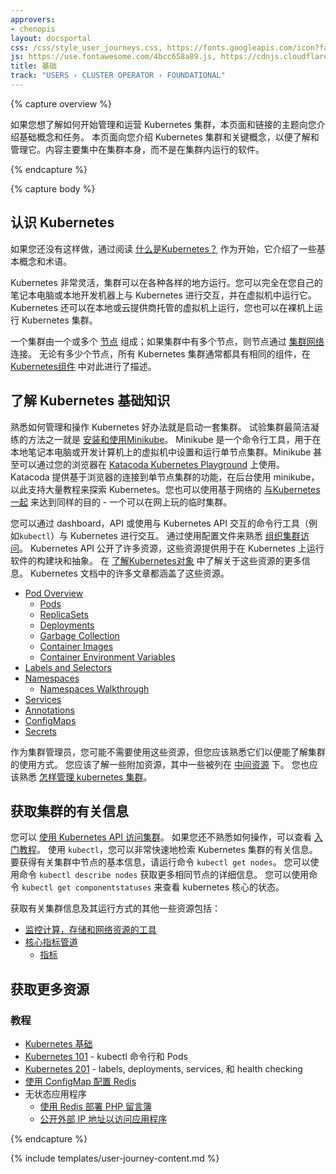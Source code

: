 ```yaml
---
approvers:
- chenopis
layout: docsportal
css: /css/style_user_journeys.css, https://fonts.googleapis.com/icon?family=Material+Icons
js: https://use.fontawesome.com/4bcc658a89.js, https://cdnjs.cloudflare.com/ajax/libs/prefixfree/1.0.7/prefixfree.min.js
title: 基础
track: "USERS › CLUSTER OPERATOR › FOUNDATIONAL"
---
```






{% capture overview %}

如果您想了解如何开始管理和运营 Kubernetes 集群，本页面和链接的主题向您介绍基础概念和任务。
本页面向您介绍 Kubernetes 集群和关键概念，以便了解和管理它。内容主要集中在集群本身，而不是在集群内运行的软件。

{% endcapture %}






{% capture body %}

## 认识 Kubernetes

如果您还没有这样做，通过阅读 [什么是Kubernetes？](/docs/concepts/overview/what-is-kubernetes/) 作为开始，它介绍了一些基本概念和术语。



Kubernetes 非常灵活，集群可以在各种各样的地方运行。您可以完全在您自己的笔记本电脑或本地开发机器上与 Kubernetes 进行交互，并在虚拟机中运行它。Kubernetes 还可以在本地或云提供商托管的虚拟机上运行，您也可以在裸机上运行 Kubernetes 集群。



一个集群由一个或多个 [节点](/docs/concepts/architecture/nodes/) 组成；如果集群中有多个节点，则节点通过 [集群网络](/docs/concepts/cluster-administration/networking/) 连接。
无论有多少个节点，所有 Kubernetes 集群通常都具有相同的组件，在 [Kubernetes组件](/docs/concepts/overview/components) 中对此进行了描述。



## 了解 Kubernetes 基础知识

熟悉如何管理和操作 Kubernetes 好办法就是启动一套集群。
试验集群最简洁凝练的方法之一就是 [安装和使用Minikube](/docs/tasks/tools/install-minikube/)。
Minikube 是一个命令行工具，用于在本地笔记本电脑或开发计算机上的虚拟机中设置和运行单节点集群。Minikube 甚至可以通过您的浏览器在 [Katacoda Kubernetes Playground](https://www.katacoda.com/courses/kubernetes/playground) 上使用。
Katacoda 提供基于浏览器的连接到单节点集群的功能，在后台使用 minikube，以此支持大量教程来探索 Kubernetes。您也可以使用基于网络的 [与Kubernetes一起](http://labs.play-with-k8s.com/) 来达到同样的目的 - 一个可以在网上玩的临时集群。



您可以通过 dashboard，API 或使用与 Kubernetes API 交互的命令行工具（例如`kubectl`）与 Kubernetes 进行交互。
通过使用配置文件来熟悉 [组织集群访问](/docs/concepts/configuration/organize-cluster-access-kubeconfig/)。
Kubernetes API 公开了许多资源，这些资源提供用于在 Kubernetes 上运行软件的构建块和抽象。
在 [了解Kubernetes对象](/docs/concepts/overview/kubernetes-objects) 中了解关于这些资源的更多信息。
Kubernetes 文档中的许多文章都涵盖了这些资源。



* [Pod Overview](/docs/concepts/workloads/pods/pod-overview/)
  * [Pods](/docs/concepts/workloads/pods/pod/)
  * [ReplicaSets](/docs/concepts/workloads/controllers/replicaset/)
  * [Deployments](/docs/concepts/workloads/controllers/deployment/)
  * [Garbage Collection](/docs/concepts/workloads/controllers/garbage-collection/)
  * [Container Images](/docs/concepts/containers/images/)
  * [Container Environment Variables](/docs/concepts/containers/container-environment-variables/)
* [Labels and Selectors](/docs/concepts/overview/working-with-objects/labels/)
* [Namespaces](/docs/concepts/overview/working-with-objects/namespaces/)
  * [Namespaces Walkthrough](/docs/tasks/administer-cluster/namespaces-walkthrough/)
* [Services](/docs/concepts/services-networking/service/)
* [Annotations](/docs/concepts/overview/working-with-objects/annotations/)
* [ConfigMaps](/docs/tasks/configure-pod-container/configure-pod-configmap/)
* [Secrets](/docs/concepts/configuration/secret/)



作为集群管理员，您可能不需要使用这些资源，但您应该熟悉它们以便能了解集群的使用方式。
您应该了解一些附加资源，其中一些被列在 [中间资源](/docs/user-journeys/users/cluster-operator/intermediate#section-1) 下。
您也应该熟悉 [怎样管理 kubernetes 集群](/docs/concepts/cluster-administration/manage-deployment/)。



## 获取集群的有关信息

您可以 [使用 Kubernetes API 访问集群](/docs/tasks/administer-cluster/access-cluster-api/)。
如果您还不熟悉如何操作，可以查看 [入门教程](/docs/tutorials/kubernetes-basics/explore-intro/)。
使用 `kubectl`，您可以非常快速地检索 Kubernetes 集群的有关信息。
要获得有关集群中节点的基本信息，请运行命令 `kubectl get nodes`。
您可以使用命令 `kubectl describe nodes` 获取更多相同节点的详细信息。
您可以使用命令 `kubectl get componentstatuses` 来查看 kubernetes 核心的状态。



获取有关集群信息及其运行方式的其他一些资源包括：

* [监控计算，存储和网络资源的工具](/docs/tasks/debug-application-cluster/resource-usage-monitoring/)
* [核心指标管道](/docs/tasks/debug-application-cluster/core-metrics-pipeline/)
  * [指标](/docs/concepts/cluster-administration/controller-metrics/)



## 获取更多资源

### 教程

* [Kubernetes 基础](/docs/tutorials/kubernetes-basics/)
* [Kubernetes 101](/docs/user-guide/walkthrough/) - kubectl 命令行和 Pods
* [Kubernetes 201](/docs/user-guide/walkthrough/k8s201/) - labels, deployments, services, 和 health checking
* [使用 ConfigMap 配置 Redis](/docs/tutorials/configuration/configure-redis-using-configmap/)
* 无状态应用程序
  * [使用 Redis 部署 PHP 留言簿](/docs/tutorials/stateless-application/guestbook/)
  * [公开外部 IP 地址以访问应用程序](/docs/tutorials/stateless-application/expose-external-ip-address/)

{% endcapture %}

{% include templates/user-journey-content.md %}
